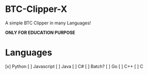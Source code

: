 # BTC-Clipper-X

 A simple BTC Clipper in many Languages!
 
 **ONLY FOR EDUCATION PURPOSE**

# Languages

[x] Python
[ ] Javascript
[ ] Java
[ ] C#
[ ] Batch?
[ ] Go
[ ] C++
[ ] C

